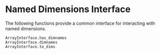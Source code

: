 # Named Dimensions Interface

The following functions provide a common interface for interacting with named dimensions.

```@docs
ArrayInterface.has_dimnames
ArrayInterface.dimnames
ArrayInterface.to_dims
```
